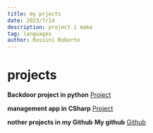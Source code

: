 ```yaml
---
title: my prjects
date: 2023/7/14
description: project i make
tag: languages
author: Rossini Roberto
---
```


# projects

 **Backdoor project in python** [Project](https://github.com/rossiniroberto52/backdoor)

 **management app in CSharp** [Project](https://github.com/rossiniroberto52/sistemadeTransporteEscolar)

 **nother projects in my Github**
 **My github** [Github](https://github.com/rossiniroberto52)